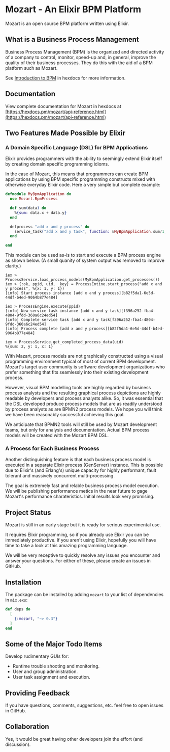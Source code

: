 # Mozart - An Elixir BPM Platform

Mozart is an open source BPM platform written using Elixir. 

## What is a Business Process Management

Business Process Management (BPM) is the organized and directed activity of a company to control, monitor, speed-up and, in general, improve the quality of their business processes. They do this with the aid of a BPM platform such as Mozart.

See [Introduction to BPM](https://hexdocs.pm/mozart/intro_bpm.html) in hexdocs for more information.

## Documentation

View complete documentation for Mozart in hexdocs at [https://hexdocs.pm/mozart/api-reference.html](https://hexdocs.pm/mozart/api-reference.html)

## Two Features Made Possible by Elixir

### A Domain Specific Language (DSL) for BPM Applications

Elixir provides programmers with the ability to seemingly extend Elixir itself by creating domain specific programming idioms. 

In the case of Mozart, this means that programmers can create BPM applications by using BPM specific programming constructs mixed with otherwise everyday Elixir code. Here a very simple but complete example:

```elixir
defmodule MyBpmApplication do
  use Mozart.BpmProcess

  def sum(data) do
    %{sum: data.x + data.y}
  end

  defprocess "add x and y process" do
    service_task("add x and y task", function: &MyBpmApplication.sum/1, inputs: "x,y")
  end

end
```

This module can be used as-is to start and execute a BPM process engine as shown below. (A small quanity of system output was removed to improve clarity.)

```
iex > ProcessService.load_process_models(MyBpmApplication.get_processes())
iex > {:ok, ppid, uid, _key} = ProcessEntine.start_process("add x and y process", %{x: 1, y: 1})
[info] Start process instance [add x and y process][b82f5da1-6e5d-44df-b4ed-9064b877e484]

iex > ProcessEngine.execute(ppid)
[info] New service task instance [add x and y task][f396a252-fba4-4804-9fdd-360a6c24ed54]
[info] Complete service task [add x and y task[f396a252-fba4-4804-9fdd-360a6c24ed54]
[info] Process complete [add x and y process][b82f5da1-6e5d-44df-b4ed-9064b877e484]

iex > ProcessService.get_completed_process_data(uid)
%{sum: 2, y: 1, x: 1}
```

With Mazart, process models are not graphically constructed using a visual programming environment typical of most of current BPM development. Mozart's target user community is software development organizations who prefer something that fits seamlessly into their existing development process.

However, visual BPM modelling tools are highly regarded by business process analysts and the resulting graphical process depictions are highly readable by developers and process analysts alike. So, it was essential that the DSL developed produce process models that are as readily understood by process analysts as are BPMN2 process models. We hope you will think we have been reasonably successful achieving this goal.

We anticipate that BPMN2 tools will still be used by Mozart development teams, but only for analysis and documentation. Actual BPM process models will be created with the Mozart BPM DSL.

### A Process for Each Business Process

Another distinguishing feature is that each business process model is executed in a separate Elixir process (GenServer) instance. This is possible due to Elixir's (and Erlang's) unique capacity for highly performant, fault tolerant and massively concurrent multi-processing. 

The goal is extremely fast and relable business process model execution. We will be publishing performance metics in the near future to gage Mozart's performance charateristics. Initial results look very promising.

## Project Status

Mozart is still in an early stage but it is ready for serious experimental use. 

It requires Elixir programming, so if you already use Elixir you can be immediately productive. If you aren't using Elixir, hopefully you will have time to take a look at this amazing programming language.

We will be very receptive to quickly resolve any issues you encounter and answer your questions. For either of these, please create an issues in GitHub.

## Installation

The package can be installed
by adding `mozart` to your list of dependencies in `mix.exs`:

```elixir
def deps do
  [
    {:mozart, "~> 0.3"}
  ]
end
```

## Some of the Major Todo Items

Develop rudimentary GUIs for:

* Runtime trouble shooting and monitoring.
* User and group administration.
* User task assignment and execution.

## Providing Feedback

If you have questions, comments, suggestions, etc. feel free to open issues in GitHub.

## Collaboration

Yes, it would be great having other developers join the effort (and discussion).


